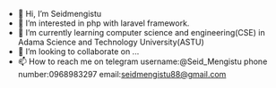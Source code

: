 - 👋 Hi, I’m Seidmengistu
- 👀 I’m interested in php with laravel framework.
- 🌱 I’m currently learning computer science and engineering(CSE) in Adama Science and Technology University(ASTU)
- 💞️ I’m looking to collaborate on ...
- 📫 How to reach me  on telegram username:@Seid_Mengistu phone number:0968983297 email:seidmengistu88@gmail.com

<!---
Seidmengistu/Seidmengistu is a ✨ special ✨ repository because its `README.md` (this file) appears on your GitHub profile.
You can click the Preview link to take a look at your changes.
--->
